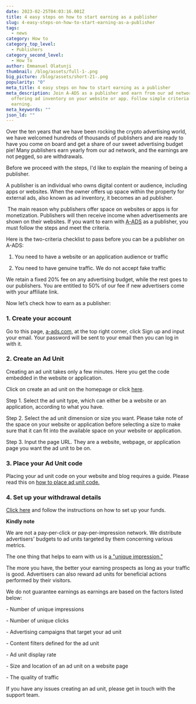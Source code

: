 ```yaml
---
date: 2023-02-25T04:03:16.001Z
title: 4 easy steps on how to start earning as a publisher
slug: 4-easy-steps-on-how-to-start-earning-as-a-publisher
tags:
  - news
category: How to
category_top_level:
  - Publishers
category_second_level:
  - How To
author: Emmanuel Olatunji
thumbnail: /blog/assets/full-1-.png
big_picture: /blog/assets/short-21-.png
popularity: "0"
meta_title: 4 easy steps on how to start earning as a publisher
meta_description: Join A-ADS as a publisher and earn from our ad network by
  offering ad inventory on your website or app. Follow simple criteria to start
  earning.
meta_keywords: ""
json_ld: ""
---
```

Over the ten years that we have been rocking the crypto advertising world, we have welcomed hundreds of thousands of publishers and are ready to have you come on board and get a share of our sweet advertising budget pie! Many publishers earn yearly from our ad network, and the earnings are not pegged, so are withdrawals.

Before we proceed with the steps, I'd like to explain the meaning of being a publisher. 

A publisher is an individual who owns digital content or audience, including apps or websites. When the owner offers up space within the property for external ads, also known as ad inventory, it becomes an ad publisher.

 The main reason why publishers offer space on websites or apps is for monetization. Publishers will then receive income when advertisements are shown on their websites. If you want to earn with [A-ADS](http://a.ads.com) as a publisher, you must follow the steps and meet the criteria.

Here is the two-criteria checklist to pass before you can be a publisher on A-ADS: 

1. You need to have a website or an application audience or traffic

2. You need to have genuine traffic. We do not accept fake traffic

We retain a fixed 20% fee on any advertising budget, while the rest goes to our publishers. You are entitled to 50% of our fee if new advertisers come with your affiliate link.

Now let’s check how to earn as a publisher:

### 1. Create your account

Go to this page, [a-ads.com,](https://a-ads.com/) at the top right corner, click Sign up and input your email. Your password will be sent to your email then you can log in with it. 

### 2. Create an Ad Unit

Creating an ad unit takes only a few minutes. Here you get the code embedded in the website or application. 

Click on create an ad unit on the homepage or click [here](https://a-ads.com/ad_units/new).

Step 1. Select the ad unit type, which can either be a website or an application, according to what you have.

Step 2. Select the ad unit dimension or size you want. Please take note of the space on your website or application before selecting a size to make sure that it can fit into the available space on your website or application.

Step 3. Input the page URL. They are a website, webpage, or application page you want the ad unit to be on.

### 3. Place your Ad Unit code

Placing your ad unit code on your website and blog requires a guide. Please read this on [how to place ad unit code.](https://a-ads.com/blog/how-to-place-an-ad-unit-code-correctly/)

### 4. Set up your withdrawal details

[﻿Сlick here](https://a-ads.com/blog/how-to-change-and-confirm-a-withdrawal-address/) and follow the instructions on how to set up your funds. 

**K﻿indly note**

We are not a pay-per-click or pay-per-impression network. We distribute advertisers' budgets to ad units targeted by them concerning various metrics. 

The one thing that helps to earn with us is [a "unique impression."](https://a-ads.com/blog/2018-10-04-counting-unique-impressions/) 

The more you have, the better your earning prospects as long as your traffic is good. Advertisers can also reward ad units for beneficial actions performed by their visitors.

We do not guarantee earnings as earnings are based on the factors listed below:

\- Number of unique impressions

\- Number of unique clicks

\- Advertising campaigns that target your ad unit

\- Content filters defined for the ad unit

\- Ad unit display rate

\- Size and location of an ad unit on a website page

\- The quality of traffic

If you have any issues creating an ad unit, please get in touch with the support team.